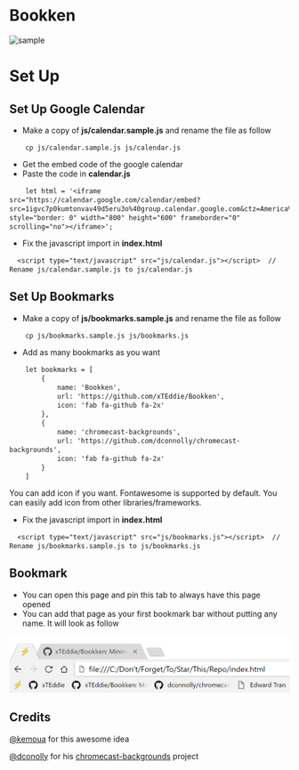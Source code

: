 # Bookken

![sample](./docs/images/screenshots/sample.png)

# Set Up

## Set Up Google Calendar

- Make a copy of **js/calendar.sample.js** and rename the file as follow

```
    cp js/calendar.sample.js js/calendar.js
```
- Get the embed code of the google calendar
- Paste the code in **calendar.js**

```
    let html = '<iframe src="https://calendar.google.com/calendar/embed?src=1igvc7p0kumtonvav49d5eru3o%40group.calendar.google.com&ctz=America%2FToronto" style="border: 0" width="800" height="600" frameborder="0" scrolling="no"></iframe>';
```

- Fix the javascript import in **index.html**

```
  <script type="text/javascript" src="js/calendar.js"></script>  // Rename js/calendar.sample.js to js/calendar.js
```

## Set Up Bookmarks

- Make a copy of **js/bookmarks.sample.js** and rename the file as follow

```
    cp js/bookmarks.sample.js js/bookmarks.js
```
- Add as many bookmarks as you want

```
    let bookmarks = [
        {
            name: 'Bookken',
            url: 'https://github.com/xTEddie/Bookken',
            icon: 'fab fa-github fa-2x'
        },
        {
            name: 'chromecast-backgrounds',
            url: 'https://github.com/dconnolly/chromecast-backgrounds',
            icon: 'fab fa-github fa-2x'   
        }
    ]
```

You can add icon if you want. Fontawesome is supported by default. You can easily add icon from other libraries/frameworks.

- Fix the javascript import in **index.html**

```
  <script type="text/javascript" src="js/bookmarks.js"></script>  // Rename js/bookmarks.sample.js to js/bookmarks.js
```

## Bookmark

- You can open this page and pin this tab to always have this page opened 
- You can add that page as your first bookmark bar without putting any name. It will look as follow

![bookmark](./docs/images/screenshots/bookmark.png)

## Credits

[@kemoua](https://github.com/kemoua) for this awesome idea

[@dconolly](https://github.com/dconnolly) for his [chromecast-backgrounds](https://github.com/dconnolly/chromecast-backgrounds) project

